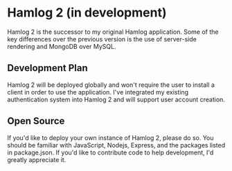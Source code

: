 # Hamlog 2 (in development)
Hamlog 2 is the successor to my original Hamlog application. Some of the key differences over the previous version is the use of server-side rendering and MongoDB over MySQL.

## Development Plan
Hamlog 2 will be deployed globally and won't require the user to install a client in order to use the application. I've integrated my existing authentication system into Hamlog 2 and will support user account creation.

## Open Source
If you'd like to deploy your own instance of Hamlog 2, please do so. You should be familiar with JavaScript, Nodejs, Express, and the packages listed in package.json. If you'd like to contribute code to help development, I'd greatly appreciate it.
